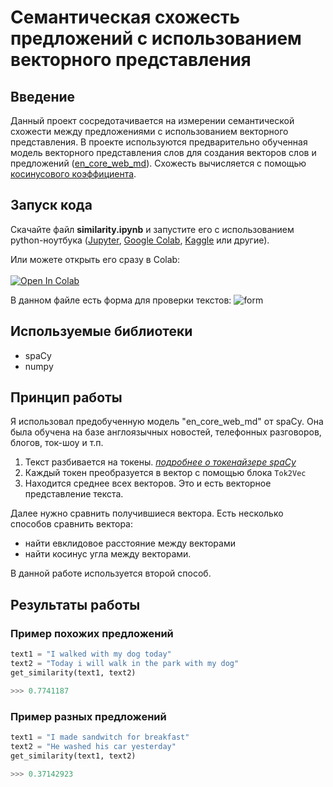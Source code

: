 # Семантическая схожесть предложений с использованием векторного представления

## Введение

Данный проект сосредотачивается на измерении семантической схожести между предложениями с использованием векторного представления. В проекте используются предварительно обученная модель векторного представления слов для создания векторов слов и предложений ([en_core_web_md](https://spacy.io/models/en#en_core_web_md)). Схожесть вычисляется с помощью [косинусового коэффициента](https://en.wikipedia.org/wiki/Cosine_similarity).

## Запуск кода

Скачайте файл **similarity.ipynb** и запустите его с использованием python-ноутбука ([Jupyter](https://jupyter.org), [Google Colab](https://colab.research.google.com/), [Kaggle](https://www.kaggle.com/) или другие).

Или можете открыть его сразу в Colab:
<br><br>
<a target="_blank" href="https://colab.research.google.com/github/LisiyLexa/Lab2-Semantic-Similarity/blob/main/similarity.ipynb">
  <img src="https://colab.research.google.com/assets/colab-badge.svg" alt="Open In Colab"/>
</a>

В данном файле есть форма для проверки текстов:
![form](https://github.com/LisiyLexa/Lab1-Semantic-Similarity/assets/81087786/25d8a7b9-f243-42f4-ab67-86d36a0476e9)

## Используемые библиотеки

- spaCy
- numpy

## Принцип работы

Я использовал предобученную модель "en_core_web_md" от spaCy. Она была обучена на базе англоязычных новостей, телефонных разговоров, блогов, ток-шоу и т.п.

1. Текст разбивается на токены. _[подробнее о токенайзере spaCy](https://spacy.io/usage/linguistic-features#how-tokenizer-works)_
2. Каждый токен преобразуется в вектор с помощью блока `Tok2Vec`
3. Находится среднее всех векторов. Это и есть векторное представление текста.

Далее нужно сравнить получившиеся вектора. Есть несколько способов сравнить вектора:
- найти евклидовое расстояние между векторами
- найти косинус угла между векторами.

В данной работе используется второй способ.

## Результаты работы
### Пример похожих предложений
```python
text1 = "I walked with my dog today"
text2 = "Today i will walk in the park with my dog"
get_similarity(text1, text2)
```
```python terminal
>>> 0.7741187
```
### Пример разных предложений
```python
text1 = "I made sandwitch for breakfast"
text2 = "He washed his car yesterday"
get_similarity(text1, text2)
```
```python terminal
>>> 0.37142923
```
